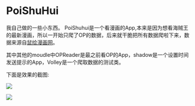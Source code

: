 # PoiShuHui
我自己做的一些小东西。
PoiShuhui是一个看漫画的App,本来是因为想看海贼王的最新漫画，所以一开始只爬了OP的数据，后来就干脆把所有数据爬啦下来，数据来源自[鼠绘漫画网](http://ishuhui.net/ "鼠绘")。

其中其他的moudle中OPReader是最之前看OP的App，shadow是一个设置时间发送提示的App，Volley是一个爬取数据的测试类。


下面是效果的截图:


![](https://github.com/wuapnjie/PoiShuHui/blob/master/sceenshots/Image1.png)




![](https://github.com/wuapnjie/PoiShuHui/blob/master/sceenshots/Image2.png)
